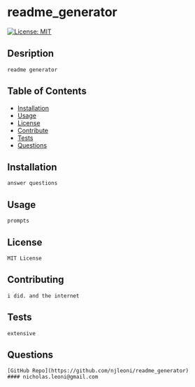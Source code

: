 
# readme_generator
[![License: MIT](https://img.shields.io/badge/License-MIT-yellow.svg)](https://opensource.org/licenses/MIT)
## Desription
    readme generator

## Table of Contents
 - [Installation](#installation)
 - [Usage](#usage)
 - [License](#license)
 - [Contribute](#contribute)
 - [Tests](#tests)
 - [Questions](#questions)

## Installation
    answer questions    
## Usage
    prompts
## License
    MIT License
## Contributing
    i did. and the internet
## Tests
    extensive
## Questions
    [GitHub Repo](https://github.com/njleoni/readme_generator)
    #### nicholas.leoni@gmail.com
